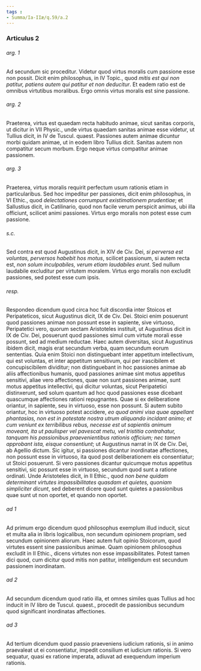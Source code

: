 ```yaml
---
tags : 
- Summa/Ia-IIæ/q.59/a.2
---
```


### Articulus 2

###### arg. 1
Ad secundum sic proceditur. Videtur quod virtus moralis cum passione esse non possit. Dicit enim philosophus, in IV Topic., quod *mitis est qui non patitur, patiens autem qui patitur et non deducitur*. Et eadem ratio est de omnibus virtutibus moralibus. Ergo omnis virtus moralis est sine passione.

###### arg. 2
Praeterea, virtus est quaedam recta habitudo animae, sicut sanitas corporis, ut dicitur in VII Physic., unde virtus quaedam sanitas animae esse videtur, ut Tullius dicit, in IV de Tuscul. quaest. Passiones autem animae dicuntur morbi quidam animae, ut in eodem libro Tullius dicit. Sanitas autem non compatitur secum morbum. Ergo neque virtus compatitur animae passionem.

###### arg. 3
Praeterea, virtus moralis requirit perfectum usum rationis etiam in particularibus. Sed hoc impeditur per passiones, dicit enim philosophus, in VI Ethic., quod *delectationes corrumpunt existimationem prudentiae*; et Sallustius dicit, in Catilinario, quod non facile verum perspicit animus, ubi illa officiunt, scilicet animi passiones. Virtus ergo moralis non potest esse cum passione.

###### s.c.
Sed contra est quod Augustinus dicit, in XIV de Civ. Dei, *si perversa est voluntas, perversos habebit hos motus*, scilicet passionum, si autem recta est, *non solum inculpabiles, verum etiam laudabiles erunt*. Sed nullum laudabile excluditur per virtutem moralem. Virtus ergo moralis non excludit passiones, sed potest esse cum ipsis.

###### resp.
Respondeo dicendum quod circa hoc fuit discordia inter Stoicos et Peripateticos, sicut Augustinus dicit, IX de Civ. Dei. Stoici enim posuerunt quod passiones animae non possunt esse in sapiente, sive virtuoso, Peripatetici vero, quorum sectam Aristoteles instituit, ut Augustinus dicit in IX de Civ. Dei, posuerunt quod passiones simul cum virtute morali esse possunt, sed ad medium reductae. Haec autem diversitas, sicut Augustinus ibidem dicit, magis erat secundum verba, quam secundum eorum sententias. Quia enim Stoici non distinguebant inter appetitum intellectivum, qui est voluntas, et inter appetitum sensitivum, qui per irascibilem et concupiscibilem dividitur; non distinguebant in hoc passiones animae ab aliis affectionibus humanis, quod passiones animae sint motus appetitus sensitivi, aliae vero affectiones, quae non sunt passiones animae, sunt motus appetitus intellectivi, qui dicitur voluntas, sicut Peripatetici distinxerunt, sed solum quantum ad hoc quod passiones esse dicebant quascumque affectiones rationi repugnantes. Quae si ex deliberatione oriantur, in sapiente, seu in virtuoso, esse non possunt. Si autem subito oriantur, hoc in virtuoso potest accidere, *eo quod animi visa quae appellant phantasias, non est in potestate nostra utrum aliquando incidant animo; et cum veniunt ex terribilibus rebus, necesse est ut sapientis animum moveant, ita ut paulisper vel pavescat metu, vel tristitia contrahatur, tanquam his passionibus praevenientibus rationis officium; nec tamen approbant ista, eisque consentiunt*; ut Augustinus narrat in IX de Civ. Dei, ab Agellio dictum. Sic igitur, si passiones dicantur inordinatae affectiones, non possunt esse in virtuoso, ita quod post deliberationem eis consentiatur; ut Stoici posuerunt. Si vero passiones dicantur quicumque motus appetitus sensitivi, sic possunt esse in virtuoso, secundum quod sunt a ratione ordinati. Unde Aristoteles dicit, in II Ethic., quod *non bene quidam determinant virtutes impassibilitates quasdam et quietes, quoniam simpliciter dicunt*, sed deberent dicere quod sunt quietes a passionibus quae sunt ut non oportet, et quando non oportet.

###### ad 1
Ad primum ergo dicendum quod philosophus exemplum illud inducit, sicut et multa alia in libris logicalibus, non secundum opinionem propriam, sed secundum opinionem aliorum. Haec autem fuit opinio Stoicorum, quod virtutes essent sine passionibus animae. Quam opinionem philosophus excludit in II Ethic., dicens virtutes non esse impassibilitates. Potest tamen dici quod, cum dicitur quod mitis non patitur, intelligendum est secundum passionem inordinatam.

###### ad 2
Ad secundum dicendum quod ratio illa, et omnes similes quas Tullius ad hoc inducit in IV libro de Tuscul. quaest., procedit de passionibus secundum quod significant inordinatas affectiones.

###### ad 3
Ad tertium dicendum quod passio praeveniens iudicium rationis, si in animo praevaleat ut ei consentiatur, impedit consilium et iudicium rationis. Si vero sequatur, quasi ex ratione imperata, adiuvat ad exequendum imperium rationis.

